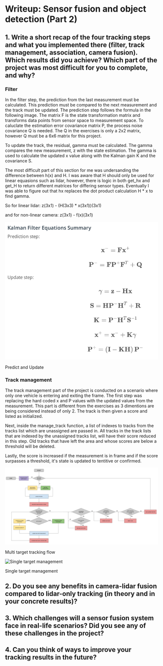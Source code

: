 # Writeup: Sensor fusion and object detection (Part 2)
## 1. Write a short recap of the four tracking steps and what you implemented there (filter, track management, association, camera fusion). Which results did you achieve? Which part of the project was most difficult for you to complete, and why?

### Filter
In the filter step, the prediction from the last measurement must be calculated. This prediction must be compared to the next measurement and the track must be updated. The prediction step follows the formula in the following image. The matrix F is the state transformation matrix and transforms data points from sensor space to measurement space. To caluclate the estimation error covariance matrix P, the process noise covariance Q is needed. The Q in the exercises is only a 2x2 matrix, however Q must be a 6x6 matrix for this project. 

To update the track, the residual, gamma must be calculated. The gamma compares the new measurement, z with the state estimation. The gamma is used to calculate the updated x value along with the Kalman gain K and the covariance S.

The most difficult part of this section for me was undersanding the difference between h(x) and H. I was aware that H should only be used for linear equasions such as lidar, however, there is logic in both get_hx and get_H to return different matrices for differing sensor types. Eventually I was able to figure out that hx replaces the dot product calculation H * x to find gamma. 

So for linear lidar: z(3x1) - (H(3x3) * x(3x1))(3x1)

and for non-linear camera: z(3x1) - f(x)(3x1)

![Predict and Update](images/kalman_1d_equations.png)

Predict and Update

### Track management

The track management part of the project is conducted on a scenario where only one vehicle is entering and exiting the frame. The first step was replacing the hard coded x and P values with the updated values from the measurement. This part is different from the exercises as 3 dimentions are being considered instead of only 2. The track is then given a score and listed as initialized. 

Next, inside the manage_track function, a list of indexes to tracks from the tracks list which are unassigned are passed in. All tracks in the track lists that are indexed by the unassigned tracks list, will have their score reduced in this step. Old tracks that have left the area and whose scores are below a threshold will be deleted.

Lastly, the score is increased if the measurement is in frame and if the score surpasses a threshold, it's state is updated to tentitive or confirmed.

![Multi target tracking flow](images/mtt-data-flow.png)

Multi target tracking flow

![Single target management](images/single_track_manage.gif)

Single target management

## 2. Do you see any benefits in camera-lidar fusion compared to lidar-only tracking (in theory and in your concrete results)? 


## 3. Which challenges will a sensor fusion system face in real-life scenarios? Did you see any of these challenges in the project?


## 4. Can you think of ways to improve your tracking results in the future?